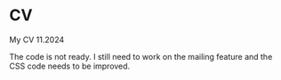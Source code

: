 # CV
My CV 11.2024

The code is not ready. I still need to work on the mailing feature and the CSS code needs to be improved.
